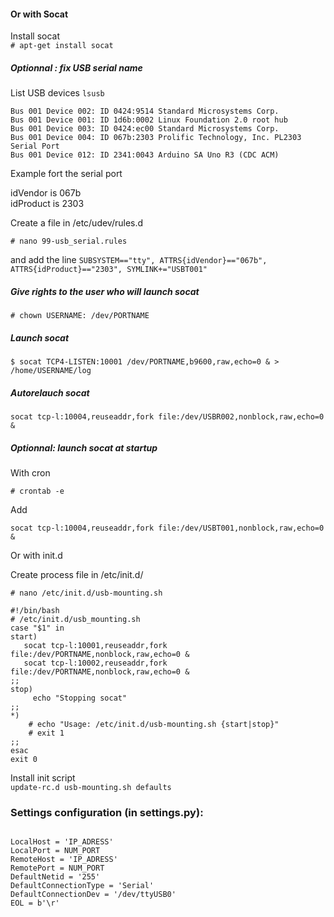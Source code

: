 
#### Or with Socat

Install socat  
``# apt-get install socat``

##### Optionnal : fix USB serial name

List USB devices 
``lsusb``

    Bus 001 Device 002: ID 0424:9514 Standard Microsystems Corp. 
    Bus 001 Device 001: ID 1d6b:0002 Linux Foundation 2.0 root hub
    Bus 001 Device 003: ID 0424:ec00 Standard Microsystems Corp. 
    Bus 001 Device 004: ID 067b:2303 Prolific Technology, Inc. PL2303 Serial Port
    Bus 001 Device 012: ID 2341:0043 Arduino SA Uno R3 (CDC ACM)

Example fort the serial port

idVendor is 067b  
idProduct is 2303  

Create a file in /etc/udev/rules.d

`` # nano 99-usb_serial.rules ``

and add the line 
``SUBSYSTEM=="tty", ATTRS{idVendor}=="067b", ATTRS{idProduct}=="2303", SYMLINK+="USBT001"``

##### Give rights to the user who will launch socat
``# chown USERNAME: /dev/PORTNAME``



##### Launch socat  
``$ socat TCP4-LISTEN:10001 /dev/PORTNAME,b9600,raw,echo=0 & > /home/USERNAME/log``

##### Autorelauch socat 
``socat tcp-l:10004,reuseaddr,fork file:/dev/USBR002,nonblock,raw,echo=0 &``

##### Optionnal: launch socat at startup

With cron

    # crontab -e
    
Add

    socat tcp-l:10004,reuseaddr,fork file:/dev/USBT001,nonblock,raw,echo=0 &


Or with init.d

Create process file in /etc/init.d/

``# nano /etc/init.d/usb-mounting.sh``  

    #!/bin/bash
    # /etc/init.d/usb_mounting.sh
    case "$1" in
    start)
       socat tcp-l:10001,reuseaddr,fork file:/dev/PORTNAME,nonblock,raw,echo=0 &
       socat tcp-l:10002,reuseaddr,fork file:/dev/PORTNAME,nonblock,raw,echo=0 &
    ;;
    stop)
         echo "Stopping socat"
    ;;
    *)
        # echo "Usage: /etc/init.d/usb-mounting.sh {start|stop}"
        # exit 1
    ;;
    esac
    exit 0
    
Install init script  
``update-rc.d usb-mounting.sh defaults``


### Settings configuration (in settings.py):
```

LocalHost = 'IP_ADRESS'
LocalPort = NUM_PORT
RemoteHost = 'IP_ADRESS'
RemotePort = NUM_PORT
DefaultNetid = '255'
DefaultConnectionType = 'Serial'
DefaultConnectionDev = '/dev/ttyUSB0'
EOL = b'\r'

```